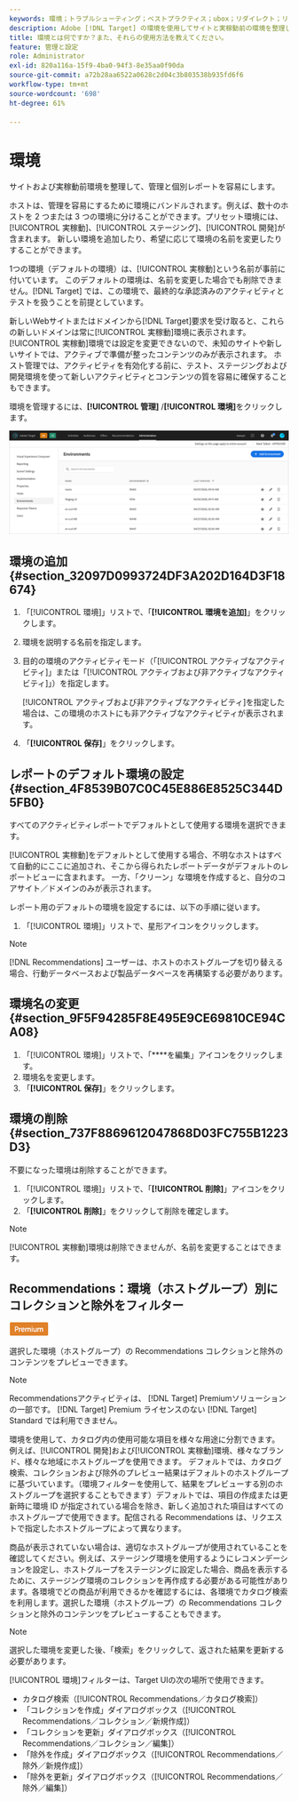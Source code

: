 ```yaml
---
keywords: 環境；トラブルシューティング；ベストプラクティス；ubox；リダイレクト；リダイレクト；ホワイトリスト；ブラックリスト；ブロックリスト;許可リストの登録
description: Adobe [!DNL Target] の環境を使用してサイトと実稼動前の環境を整理し、管理と個別のレポートを容易におこなえるようにする方法を説明します。
title: 環境とは何ですか？また、それらの使用方法を教えてください。
feature: 管理と設定
role: Administrator
exl-id: 820a116a-15f9-4ba0-94f3-8e35aa0f90da
source-git-commit: a72b28aa6522a0628c2d04c3b803538b935fd6f6
workflow-type: tm+mt
source-wordcount: '698'
ht-degree: 61%

---
```


# 環境

サイトおよび実稼動前環境を整理して、管理と個別レポートを容易にします。

ホストは、管理を容易にするために環境にバンドルされます。例えば、数十のホストを 2 つまたは 3 つの環境に分けることができます。プリセット環境には、[!UICONTROL 実稼動]、[!UICONTROL ステージング]、[!UICONTROL 開発]が含まれます。 新しい環境を追加したり、希望に応じて環境の名前を変更したりすることができます。

1つの環境（デフォルトの環境）は、[!UICONTROL 実稼動]という名前が事前に付いています。 このデフォルトの環境は、名前を変更した場合でも削除できません。[!DNL Target] では、この環境で、最終的な承認済みのアクティビティとテストを扱うことを前提としています。

新しいWebサイトまたはドメインから[!DNL Target]要求を受け取ると、これらの新しいドメインは常に[!UICONTROL 実稼動]環境に表示されます。 [!UICONTROL 実稼動]環境では設定を変更できないので、未知のサイトや新しいサイトでは、アクティブで準備が整ったコンテンツのみが表示されます。 ホスト管理では、アクティビティを有効化する前に、テスト、ステージングおよび開発環境を使って新しいアクティビティとコンテンツの質を容易に確保することもできます。

環境を管理するには、**[!UICONTROL 管理]** /**[!UICONTROL 環境]**&#x200B;をクリックします。

![環境リスト](/help/administrating-target/assets/environments.png)

## 環境の追加 {#section_32097D0993724DF3A202D164D3F18674}

1. 「[!UICONTROL 環境]」リストで、「**[!UICONTROL 環境を追加]**」をクリックします。
1. 環境を説明する名前を指定します。
1. 目的の環境のアクティビティモード（「[!UICONTROL アクティブなアクティビティ]」または「[!UICONTROL アクティブおよび非アクティブなアクティビティ]」）を指定します。

   [!UICONTROL アクティブおよび非アクティブなアクティビティ]を指定した場合は、この環境のホストにも非アクティブなアクティビティが表示されます。

1. 「**[!UICONTROL 保存]**」をクリックします。

## レポートのデフォルト環境の設定 {#section_4F8539B07C0C45E886E8525C344D5FB0}

すべてのアクティビティレポートでデフォルトとして使用する環境を選択できます。

[!UICONTROL 実稼動]をデフォルトとして使用する場合、不明なホストはすべて自動的にここに追加され、そこから得られたレポートデータがデフォルトのレポートビューに含まれます。 一方、「クリーン」な環境を作成すると、自分のコアサイト／ドメインのみが表示されます。

レポート用のデフォルトの環境を設定するには、以下の手順に従います。

1. 「[!UICONTROL 環境]」リストで、星形アイコンをクリックします。

>[!NOTE]
>
>[!DNL Recommendations] ユーザーは、ホストのホストグループを切り替える場合、行動データベースおよび製品データベースを再構築する必要があります。

## 環境名の変更 {#section_9F5F94285F8E495E9CE69810CE94CA08}

1. 「[!UICONTROL 環境]」リストで、「****&#x200B;を編集」アイコンをクリックします。
1. 環境名を変更します。
1. 「**[!UICONTROL 保存]**」をクリックします。

## 環境の削除 {#section_737F8869612047868D03FC755B1223D3}

不要になった環境は削除することができます。

1. 「[!UICONTROL 環境]」リストで、「**[!UICONTROL 削除]**」アイコンをクリックします。
1. 「**[!UICONTROL 削除]**」をクリックして削除を確定します。

>[!NOTE]
>
>[!UICONTROL 実稼動]環境は削除できませんが、名前を変更することはできます。

## Recommendations：環境（ホストグループ）別にコレクションと除外をフィルター

![Premium バッジ](/help/assets/premium.png)

選択した環境（ホストグループ）の Recommendations コレクションと除外のコンテンツをプレビューできます。

>[!NOTE]
>
>Recommendationsアクティビティは、 [!DNL Target] Premiumソリューションの一部です。 [!DNL Target] Premium ライセンスのない [!DNL Target] Standard では利用できません。

環境を使用して、カタログ内の使用可能な項目を様々な用途に分割できます。 例えば、[!UICONTROL 開発]および[!UICONTROL 実稼動]環境、様々なブランド、様々な地域にホストグループを使用できます。 デフォルトでは、カタログ検索、コレクションおよび除外のプレビュー結果はデフォルトのホストグループに基づいています。（環境フィルターを使用して、結果をプレビューする別のホストグループを選択することもできます）デフォルトでは、項目の作成または更新時に環境 ID が指定されている場合を除き、新しく追加された項目はすべてのホストグループで使用できます。配信される Recommendations は、リクエストで指定したホストグループによって異なります。

商品が表示されていない場合は、適切なホストグループが使用されていることを確認してください。例えば、ステージング環境を使用するようにレコメンデーションを設定し、ホストグループをステージングに設定した場合、商品を表示するために、ステージング環境のコレクションを再作成する必要がある可能性があります。各環境でどの商品が利用できるかを確認するには、各環境でカタログ検索を利用します。選択した環境（ホストグループ）の Recommendations コレクションと除外のコンテンツをプレビューすることもできます。

>[!NOTE]
>選択した環境を変更した後、「検索」をクリックして、返された結果を更新する必要があります。

[!UICONTROL 環境]フィルターは、Target UIの次の場所で使用できます。

* カタログ検索（[!UICONTROL Recommendations／カタログ検索]）
* 「コレクションを作成」ダイアログボックス（[!UICONTROL Recommendations／コレクション／新規作成]）
* 「コレクションを更新」ダイアログボックス（[!UICONTROL Recommendations／コレクション／編集]）
* 「除外を作成」ダイアログボックス（[!UICONTROL Recommendations／除外／新規作成]）
* 「除外を更新」ダイアログボックス（[!UICONTROL Recommendations／除外／編集]）
